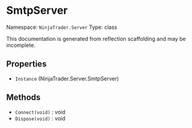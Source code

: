 # SmtpServer

Namespace: `NinjaTrader.Server`
Type: class

This documentation is generated from reflection scaffolding and may be incomplete.

## Properties
- `Instance` (NinjaTrader.Server.SmtpServer)

## Methods
- `Connect(void)` : void
- `Dispose(void)` : void
